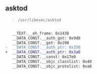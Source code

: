 ## asktod

> `/usr/libexec/asktod`

```diff

   __TEXT.__eh_frame: 0x1438
   __DATA_CONST.__auth_got: 0x9d8
   __DATA_CONST.__got: 0x290
-  __DATA_CONST.__auth_ptr: 0x350
+  __DATA_CONST.__auth_ptr: 0x3a8
   __DATA_CONST.__const: 0x17e0
   __DATA_CONST.__objc_classlist: 0x40
   __DATA_CONST.__objc_protolist: 0xa0

```
